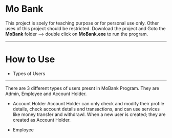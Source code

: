 # Mo Bank

This project is soely for teaching purpose or for personal use only. Other uses of this project should be restricted.
Download the project and Goto the <b>MoBank</b> folder --> double click on <b>MoBank.exe</b> to run the program.

----------------------------
# How to Use
  - Types of Users
  ----------------------------
  There are 3 different types of users presnt in MoBank Program. They are Admin, Employee and Account Holder.
  - Account Holder
    Account Holder can only check and modify their profile details, check account details and transactions, and can use services like money transfer and withdrawl.
    When a new user is created; they are created as Account Holder.
  
  - Employee
  
  


